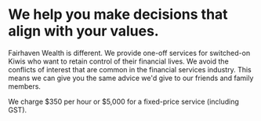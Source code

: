 # We help you make decisions that align with your values.

Fairhaven Wealth is different. We provide one-off services for switched-on Kiwis who want to retain control of their financial lives. We avoid the conflicts of interest that are common in the financial services industry. This means we can give you the same advice we'd give to our friends and family members. 

We charge $350 per hour or $5,000 for a fixed-price service (including GST). 